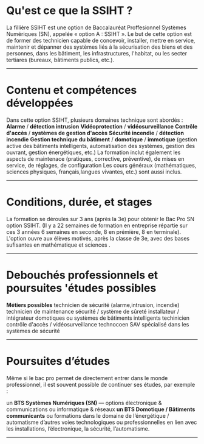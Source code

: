 # Qu'est ce que la SSIHT ?
La fillière SSIHT est une option de Baccalauréat Proffesionnel Systèmes Numériques (SN), appelée « option A : SSIHT ».
Le but de cette option est de former des technicien capable de concevoir, installer, mettre en service, maintenir et dépanner des systèmes liés à la sécurisation des biens et des personnes, dans les bâtiment, les infrastructures, l'habitat, ou les secter tertiares (bureaux, bâtiments publics, etc.).
***
# Contenu et compétences développées
Dans cette option SSIHT, plusieurs domaines technique sont abordés :
**Alarme** / **détection intrusion**
**Vidéoprotection** / **vidéosurveillance**
**Contrôle d'accès** / **systèmes de gestion d'accès**
**Sécurité incendie** / **détection incendie** 
**Gestion technique du bâtiment** / **domotique** / **immotique** (gestion active des bâtiments intelligents, automatisation des systèmes, gestion des ouvrant, gestion énergétiques, etc.)
La formation inclut également les aspects de maintenace (pratiques, corrective, préventive), de mises en service, de réglages, de configuration 
Les cours généraux (mathématiques, sciences physiques, français,langues vivantes, etc.) sont aussi inclus.
***
# Conditions, durée, et stages
La formation se déroules sur 3 ans (après la 3e) pour obtenir le Bac Pro SN option SSIHT.
(Il y a 22 semaines de formation en entreprise répartie sur ces 3 années 6 semaines en seconde, 8 en prémière, 8 en terminale).
L'option ouvre aux élèves motivés, après la classe de 3e, avec des bases sufisantes en mathématique et sciences . 
***
# Debouchés professionnels et poursuites 'études possibles 
**Métiers possibles**
technicien de sécurité (alarme,intrusion, incendie)
technicien de maintenance sécurité / système de sûreté
installateur / intégrateur domotiques ou systèmes de bâtiments intelligents
techinicien contrôle d'accès / vidéosurveillance
technocoen SAV spécialisé dans les systèmes de sécurité 
***
# Poursuites d’études

Même si le bac pro permet de directement entrer dans le monde professionnel, il est souvent possible de continuer ses études, par exemple :

un **BTS Systèmes Numériques (SN)** — options électronique & communications ou informatique & réseaux 
**un BTS Domotique / Bâtiments communicants** ou formations dans le domaine de l’énergétique / automatisme 
d’autres voies technologiques ou professionnelles en lien avec les installations, l’électronique, la sécurité, l’automatisme.
***
